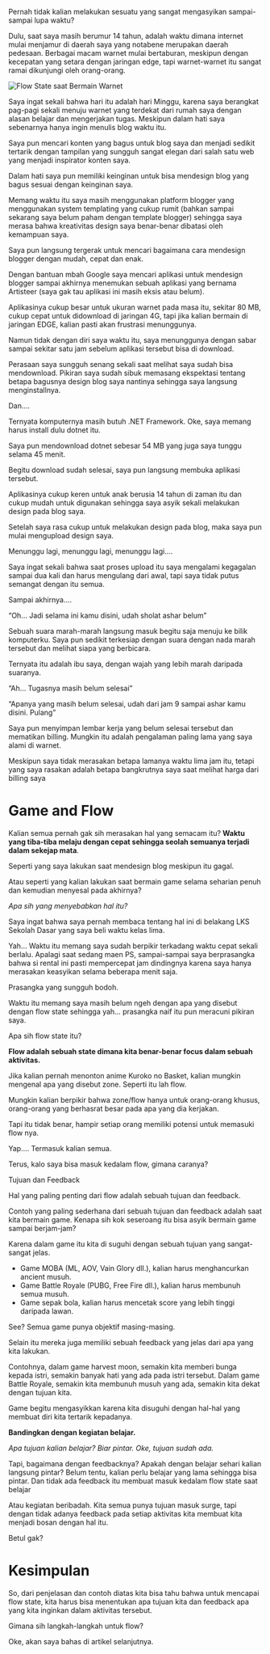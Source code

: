 Pernah tidak kalian melakukan sesuatu yang sangat mengasyikan
sampai-sampai lupa waktu?

Dulu, saat saya masih berumur 14 tahun, adalah waktu dimana internet
mulai menjamur di daerah saya yang notabene merupakan daerah pedesaan.
Berbagai macam warnet mulai bertaburan, meskipun dengan kecepatan yang
setara dengan jaringan edge, tapi warnet-warnet itu sangat ramai
dikunjungi oleh orang-orang.

![Flow State saat Bermain Warnet](https://i.ibb.co/LdRCb7J/image.png)

Saya ingat sekali bahwa hari itu adalah hari Minggu, karena saya
berangkat pag-pagi sekali menuju warnet yang terdekat dari rumah saya
dengan alasan belajar dan mengerjakan tugas. Meskipun dalam hati saya
sebenarnya hanya ingin menulis blog waktu itu.

Saya pun mencari konten yang bagus untuk blog saya dan menjadi sedikit
tertarik dengan tampilan yang sungguh sangat elegan dari salah satu web
yang menjadi inspirator konten saya.

Dalam hati saya pun memiliki keinginan untuk bisa mendesign blog yang
bagus sesuai dengan keinginan saya.

Memang waktu itu saya masih menggunakan platform blogger yang
menggunakan system templating yang cukup rumit (bahkan sampai sekarang
saya belum paham dengan template blogger) sehingga saya merasa bahwa
kreativitas design saya benar-benar dibatasi oleh kemampuan saya.

Saya pun langsung tergerak untuk mencari bagaimana cara mendesign
blogger dengan mudah, cepat dan enak.

Dengan bantuan mbah Google saya mencari aplikasi untuk mendesign blogger
sampai akhirnya menemukan sebuah aplikasi yang bernama Artisteer (saya
gak tau aplikasi ini masih eksis atau belum).

Aplikasinya cukup besar untuk ukuran warnet pada masa itu, sekitar 80
MB, cukup cepat untuk didownload di jaringan 4G, tapi jika kalian
bermain di jaringan EDGE, kalian pasti akan frustrasi menunggunya.

Namun tidak dengan diri saya waktu itu, saya menunggunya dengan sabar
sampai sekitar satu jam sebelum aplikasi tersebut bisa di download.

Perasaan saya sungguh senang sekali saat melihat saya sudah bisa
mendownload. Pikiran saya sudah sibuk memasang ekspektasi tentang betapa
bagusnya design blog saya nantinya sehingga saya langsung
menginstallnya.

Dan….

Ternyata komputernya masih butuh .NET Framework. Oke, saya memang harus
install dulu dotnet itu.

Saya pun mendownload dotnet sebesar 54 MB yang juga saya tunggu selama
45 menit.

Begitu download sudah selesai, saya pun langsung membuka aplikasi
tersebut.

Aplikasinya cukup keren untuk anak berusia 14 tahun di zaman itu dan
cukup mudah untuk digunakan sehingga saya asyik sekali melakukan design
pada blog saya.

Setelah saya rasa cukup untuk melakukan design pada blog, maka saya pun
mulai mengupload design saya.

Menunggu lagi, menunggu lagi, menunggu lagi….

Saya ingat sekali bahwa saat proses upload itu saya mengalami kegagalan
sampai dua kali dan harus mengulang dari awal, tapi saya tidak putus
semangat dengan itu semua.

Sampai akhirnya….

“Oh… Jadi selama ini kamu disini, udah sholat ashar belum”

Sebuah suara marah-marah langsung masuk begitu saja menuju ke bilik
komputerku. Saya pun sedikit terkesiap dengan suara dengan nada marah
tersebut dan melihat siapa yang berbicara.

Ternyata itu adalah ibu saya, dengan wajah yang lebih marah daripada
suaranya.

“Ah… Tugasnya masih belum selesai”

“Apanya yang masih belum selesai, udah dari jam 9 sampai ashar kamu
disini. Pulang”

Saya pun menyimpan lembar kerja yang belum selesai tersebut dan
mematikan billing. Mungkin itu adalah pengalaman paling lama yang saya
alami di warnet.

Meskipun saya tidak merasakan betapa lamanya waktu lima jam itu, tetapi
yang saya rasakan adalah betapa bangkrutnya saya saat melihat harga dari
billing saya

# Game and Flow

Kalian semua pernah gak sih merasakan hal yang semacam itu? **Waktu yang
tiba-tiba melaju dengan cepat sehingga seolah semuanya terjadi dalam
sekejap mata**.

Seperti yang saya lakukan saat mendesign blog meskipun itu gagal.

Atau seperti yang kalian lakukan saat bermain game selama seharian penuh
dan kemudian menyesal pada akhirnya?

*Apa sih yang menyebabkan hal itu?*

Saya ingat bahwa saya pernah membaca tentang hal ini di belakang LKS
Sekolah Dasar yang saya beli waktu kelas lima.

Yah… Waktu itu memang saya sudah berpikir terkadang waktu cepat sekali
berlalu. Apalagi saat sedang maen PS, sampai-sampai saya berprasangka
bahwa si rental ini pasti mempercepat jam dindingnya karena saya hanya
merasakan keasyikan selama beberapa menit saja.

Prasangka yang sungguh bodoh.

Waktu itu memang saya masih belum ngeh dengan apa yang disebut dengan
flow state sehingga yah… prasangka naif itu pun meracuni pikiran saya.

Apa sih flow state itu?

**Flow adalah sebuah state dimana kita benar-benar focus dalam sebuah
aktivitas.**

Jika kalian pernah menonton anime Kuroko no Basket, kalian mungkin
mengenal apa yang disebut zone. Seperti itu lah flow.

Mungkin kalian berpikir bahwa zone/flow hanya untuk orang-orang khusus,
orang-orang yang berhasrat besar pada apa yang dia kerjakan.

Tapi itu tidak benar, hampir setiap orang memiliki potensi untuk
memasuki flow nya.

Yap…. Termasuk kalian semua.

Terus, kalo saya bisa masuk kedalam flow, gimana caranya?

Tujuan dan Feedback

Hal yang paling penting dari flow adalah sebuah tujuan dan feedback.

Contoh yang paling sederhana dari sebuah tujuan dan feedback adalah saat
kita bermain game. Kenapa sih kok seseroang itu bisa asyik bermain game
sampai berjam-jam?

Karena dalam game itu kita di suguhi dengan sebuah tujuan yang
sangat-sangat jelas.

* Game MOBA (ML, AOV, Vain Glory dll.), kalian harus menghancurkan ancient
musuh.
* Game Battle Royale (PUBG, Free Fire dll.), kalian harus membunuh semua
musuh.
* Game sepak bola, kalian harus mencetak score yang lebih tinggi daripada
lawan.

See? Semua game punya objektif masing-masing.

Selain itu mereka juga memiliki sebuah feedback yang jelas dari apa yang
kita lakukan.

Contohnya, dalam game harvest moon, semakin kita memberi bunga kepada
istri, semakin banyak hati yang ada pada istri tersebut. Dalam game
Battle Royale, semakin kita membunuh musuh yang ada, semakin kita dekat
dengan tujuan kita.

Game begitu mengasyikkan karena kita disuguhi dengan hal-hal yang
membuat diri kita tertarik kepadanya.

**Bandingkan dengan kegiatan belajar.**

*Apa tujuan kalian belajar? Biar pintar. Oke, tujuan sudah ada.*

Tapi, bagaimana dengan feedbacknya? Apakah dengan belajar sehari kalian
langsung pintar? Belum tentu, kalian perlu belajar yang lama sehingga
bisa pintar. Dan tidak ada feedback itu membuat masuk kedalam flow state
saat belajar

Atau kegiatan beribadah. Kita semua punya tujuan masuk surge, tapi
dengan tidak adanya feedback pada setiap aktivitas kita membuat kita
menjadi bosan dengan hal itu.

Betul gak?

# Kesimpulan

So, dari penjelasan dan contoh diatas kita bisa tahu bahwa untuk
mencapai flow state, kita harus bisa menentukan apa tujuan kita dan
feedback apa yang kita inginkan dalam aktivitas tersebut.

Gimana sih langkah-langkah untuk flow?

Oke, akan saya bahas di artikel selanjutnya.